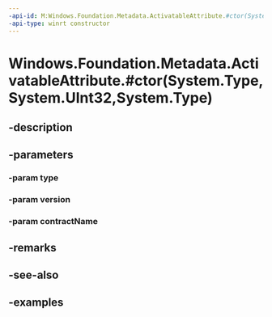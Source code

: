 ```yaml
---
-api-id: M:Windows.Foundation.Metadata.ActivatableAttribute.#ctor(System.Type,System.UInt32,System.Type)
-api-type: winrt constructor
---
```


# Windows.Foundation.Metadata.ActivatableAttribute.#ctor(System.Type,System.UInt32,System.Type)

<!--
public ActivatableAttribute (Type type, uint version, Type contractName);
-->


## -description

## -parameters

### -param type

### -param version

### -param contractName

## -remarks

## -see-also

## -examples


